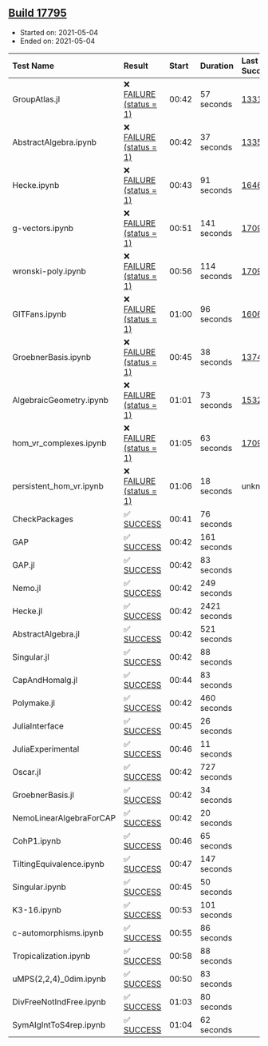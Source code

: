 ## [Build 17795](https://oscarci.mathematik.uni-kl.de/job/oscar/17795/)

* Started on: 2021-05-04
* Ended on: 2021-05-04

| Test Name    | Result | Start | Duration | Last Success | First Failure |
|:-------------|:-------|:------|:---------|:-------------|:--------------|
| GroupAtlas.jl | ❌ [FAILURE (status = 1)](https://oscarci.mathematik.uni-kl.de/job/oscar/17795/artifact/logs/build-17795/GroupAtlas.jl.log) | 00:42 | 57 seconds | [13311](https://oscarci.mathematik.uni-kl.de/job/oscar/13311/) | [13312](https://oscarci.mathematik.uni-kl.de/job/oscar/13312/) |
| AbstractAlgebra.ipynb | ❌ [FAILURE (status = 1)](https://oscarci.mathematik.uni-kl.de/job/oscar/17795/artifact/logs/build-17795/AbstractAlgebra.ipynb.log) | 00:42 | 37 seconds | [13355](https://oscarci.mathematik.uni-kl.de/job/oscar/13355/) | [13356](https://oscarci.mathematik.uni-kl.de/job/oscar/13356/) |
| Hecke.ipynb | ❌ [FAILURE (status = 1)](https://oscarci.mathematik.uni-kl.de/job/oscar/17795/artifact/logs/build-17795/Hecke.ipynb.log) | 00:43 | 91 seconds | [16463](https://oscarci.mathematik.uni-kl.de/job/oscar/16463/) | [16464](https://oscarci.mathematik.uni-kl.de/job/oscar/16464/) |
| g-vectors.ipynb | ❌ [FAILURE (status = 1)](https://oscarci.mathematik.uni-kl.de/job/oscar/17795/artifact/logs/build-17795/g-vectors.ipynb.log) | 00:51 | 141 seconds | [17099](https://oscarci.mathematik.uni-kl.de/job/oscar/17099/) | [17100](https://oscarci.mathematik.uni-kl.de/job/oscar/17100/) |
| wronski-poly.ipynb | ❌ [FAILURE (status = 1)](https://oscarci.mathematik.uni-kl.de/job/oscar/17795/artifact/logs/build-17795/wronski-poly.ipynb.log) | 00:56 | 114 seconds | [17098](https://oscarci.mathematik.uni-kl.de/job/oscar/17098/) | [17099](https://oscarci.mathematik.uni-kl.de/job/oscar/17099/) |
| GITFans.ipynb | ❌ [FAILURE (status = 1)](https://oscarci.mathematik.uni-kl.de/job/oscar/17795/artifact/logs/build-17795/GITFans.ipynb.log) | 01:00 | 96 seconds | [16068](https://oscarci.mathematik.uni-kl.de/job/oscar/16068/) | [16069](https://oscarci.mathematik.uni-kl.de/job/oscar/16069/) |
| GroebnerBasis.ipynb | ❌ [FAILURE (status = 1)](https://oscarci.mathematik.uni-kl.de/job/oscar/17795/artifact/logs/build-17795/GroebnerBasis.ipynb.log) | 00:45 | 38 seconds | [13748](https://oscarci.mathematik.uni-kl.de/job/oscar/13748/) | [13749](https://oscarci.mathematik.uni-kl.de/job/oscar/13749/) |
| AlgebraicGeometry.ipynb | ❌ [FAILURE (status = 1)](https://oscarci.mathematik.uni-kl.de/job/oscar/17795/artifact/logs/build-17795/AlgebraicGeometry.ipynb.log) | 01:01 | 73 seconds | [15322](https://oscarci.mathematik.uni-kl.de/job/oscar/15322/) | [15323](https://oscarci.mathematik.uni-kl.de/job/oscar/15323/) |
| hom_vr_complexes.ipynb | ❌ [FAILURE (status = 1)](https://oscarci.mathematik.uni-kl.de/job/oscar/17795/artifact/logs/build-17795/hom_vr_complexes.ipynb.log) | 01:05 | 63 seconds | [17099](https://oscarci.mathematik.uni-kl.de/job/oscar/17099/) | [17100](https://oscarci.mathematik.uni-kl.de/job/oscar/17100/) |
| persistent_hom_vr.ipynb | ❌ [FAILURE (status = 1)](https://oscarci.mathematik.uni-kl.de/job/oscar/17795/artifact/logs/build-17795/persistent_hom_vr.ipynb.log) | 01:06 | 18 seconds | unknown | unknown |
| CheckPackages | ✅ [SUCCESS](https://oscarci.mathematik.uni-kl.de/job/oscar/17795/artifact/logs/build-17795/CheckPackages.log) | 00:41 | 76 seconds |  |  |
| GAP | ✅ [SUCCESS](https://oscarci.mathematik.uni-kl.de/job/oscar/17795/artifact/logs/build-17795/GAP.log) | 00:42 | 161 seconds |  |  |
| GAP.jl | ✅ [SUCCESS](https://oscarci.mathematik.uni-kl.de/job/oscar/17795/artifact/logs/build-17795/GAP.jl.log) | 00:42 | 83 seconds |  |  |
| Nemo.jl | ✅ [SUCCESS](https://oscarci.mathematik.uni-kl.de/job/oscar/17795/artifact/logs/build-17795/Nemo.jl.log) | 00:42 | 249 seconds |  |  |
| Hecke.jl | ✅ [SUCCESS](https://oscarci.mathematik.uni-kl.de/job/oscar/17795/artifact/logs/build-17795/Hecke.jl.log) | 00:42 | 2421 seconds |  |  |
| AbstractAlgebra.jl | ✅ [SUCCESS](https://oscarci.mathematik.uni-kl.de/job/oscar/17795/artifact/logs/build-17795/AbstractAlgebra.jl.log) | 00:42 | 521 seconds |  |  |
| Singular.jl | ✅ [SUCCESS](https://oscarci.mathematik.uni-kl.de/job/oscar/17795/artifact/logs/build-17795/Singular.jl.log) | 00:42 | 88 seconds |  |  |
| CapAndHomalg.jl | ✅ [SUCCESS](https://oscarci.mathematik.uni-kl.de/job/oscar/17795/artifact/logs/build-17795/CapAndHomalg.jl.log) | 00:44 | 83 seconds |  |  |
| Polymake.jl | ✅ [SUCCESS](https://oscarci.mathematik.uni-kl.de/job/oscar/17795/artifact/logs/build-17795/Polymake.jl.log) | 00:42 | 460 seconds |  |  |
| JuliaInterface | ✅ [SUCCESS](https://oscarci.mathematik.uni-kl.de/job/oscar/17795/artifact/logs/build-17795/JuliaInterface.log) | 00:45 | 26 seconds |  |  |
| JuliaExperimental | ✅ [SUCCESS](https://oscarci.mathematik.uni-kl.de/job/oscar/17795/artifact/logs/build-17795/JuliaExperimental.log) | 00:46 | 11 seconds |  |  |
| Oscar.jl | ✅ [SUCCESS](https://oscarci.mathematik.uni-kl.de/job/oscar/17795/artifact/logs/build-17795/Oscar.jl.log) | 00:42 | 727 seconds |  |  |
| GroebnerBasis.jl | ✅ [SUCCESS](https://oscarci.mathematik.uni-kl.de/job/oscar/17795/artifact/logs/build-17795/GroebnerBasis.jl.log) | 00:42 | 34 seconds |  |  |
| NemoLinearAlgebraForCAP | ✅ [SUCCESS](https://oscarci.mathematik.uni-kl.de/job/oscar/17795/artifact/logs/build-17795/NemoLinearAlgebraForCAP.log) | 00:42 | 20 seconds |  |  |
| CohP1.ipynb | ✅ [SUCCESS](https://oscarci.mathematik.uni-kl.de/job/oscar/17795/artifact/logs/build-17795/CohP1.ipynb.log) | 00:46 | 65 seconds |  |  |
| TiltingEquivalence.ipynb | ✅ [SUCCESS](https://oscarci.mathematik.uni-kl.de/job/oscar/17795/artifact/logs/build-17795/TiltingEquivalence.ipynb.log) | 00:47 | 147 seconds |  |  |
| Singular.ipynb | ✅ [SUCCESS](https://oscarci.mathematik.uni-kl.de/job/oscar/17795/artifact/logs/build-17795/Singular.ipynb.log) | 00:45 | 50 seconds |  |  |
| K3-16.ipynb | ✅ [SUCCESS](https://oscarci.mathematik.uni-kl.de/job/oscar/17795/artifact/logs/build-17795/K3-16.ipynb.log) | 00:53 | 101 seconds |  |  |
| c-automorphisms.ipynb | ✅ [SUCCESS](https://oscarci.mathematik.uni-kl.de/job/oscar/17795/artifact/logs/build-17795/c-automorphisms.ipynb.log) | 00:55 | 86 seconds |  |  |
| Tropicalization.ipynb | ✅ [SUCCESS](https://oscarci.mathematik.uni-kl.de/job/oscar/17795/artifact/logs/build-17795/Tropicalization.ipynb.log) | 00:58 | 88 seconds |  |  |
| uMPS(2,2,4)_0dim.ipynb | ✅ [SUCCESS](https://oscarci.mathematik.uni-kl.de/job/oscar/17795/artifact/logs/build-17795/uMPS-2-2-4-_0dim.ipynb.log) | 00:50 | 83 seconds |  |  |
| DivFreeNotIndFree.ipynb | ✅ [SUCCESS](https://oscarci.mathematik.uni-kl.de/job/oscar/17795/artifact/logs/build-17795/DivFreeNotIndFree.ipynb.log) | 01:03 | 80 seconds |  |  |
| SymAlgIntToS4rep.ipynb | ✅ [SUCCESS](https://oscarci.mathematik.uni-kl.de/job/oscar/17795/artifact/logs/build-17795/SymAlgIntToS4rep.ipynb.log) | 01:04 | 62 seconds |  |  |
